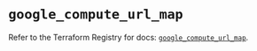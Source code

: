 # `google_compute_url_map`

Refer to the Terraform Registry for docs: [`google_compute_url_map`](https://registry.terraform.io/providers/hashicorp/google/5.12.0/docs/resources/compute_url_map).

